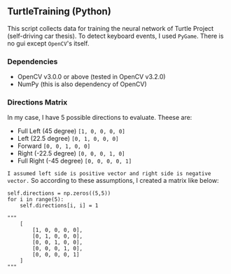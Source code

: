 ## TurtleTraining (Python)

This script collects data for training the neural network of Turtle Project (self-driving car thesis). To detect keyboard events, I used `PyGame`. There is no gui except `OpenCV`'s itself.

### Dependencies
- OpenCV v3.0.0 or above (tested in OpenCV v3.2.0)
- NumPy (this is also dependency of OpenCV)

### Directions Matrix
In my case, I have 5 possible directions to evaluate. Theese are:
- Full Left (45 degree) `[1, 0, 0, 0, 0]`
- Left (22.5 degree) `[0, 1, 0, 0, 0]`
- Forward `[0, 0, 1, 0, 0]`
- Right (-22.5 degree) `[0, 0, 0, 1, 0]`
- Full Right (-45 degree) `[0, 0, 0, 0, 1]`

`I assumed left side is positive vector and right side is negative vector.`
So according to these assumptions, I created a matrix like below:

    self.directions = np.zeros((5,5))
    for i in range(5):
        self.directions[i, i] = 1

    """
        [
            [1, 0, 0, 0, 0],
            [0, 1, 0, 0, 0],
            [0, 0, 1, 0, 0],
            [0, 0, 0, 1, 0],
            [0, 0, 0, 0, 1]
        ]
    """
